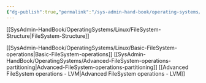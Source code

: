 ```yaml
---
{"dg-publish":true,"permalink":"/sys-admin-hand-book/operating-systems/linux/file-system/"}
---
```



[[SysAdmin-HandBook/OperatingSystems/Linux/FileSystem-Structure\|FileSystem-Structure]]

[[SysAdmin-HandBook/OperatingSystems/Linux/Basic-FileSystem-operations\|Basic-FileSystem-operations]]
[[SysAdmin-HandBook/OperatingSystems/Advanced-FileSystem-operations-partitioning\|Advanced-FileSystem-operations-partitioning]]
[[Advanced FileSystem operations - LVM\|Advanced FileSystem operations - LVM]]
